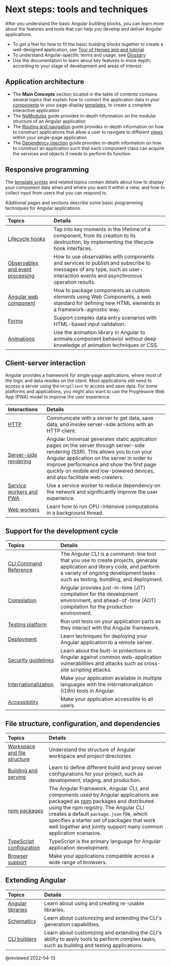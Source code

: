 # Next steps: tools and techniques

<!--todo: rework this content to remove focus on tutorial -->

After you understand the basic Angular building blocks, you can learn more
about the features and tools that can help you develop and deliver Angular applications.

*   To get a feel for how to fit the basic building blocks together to create a well-designed application, see [Tour of Heroes app and tutorial][AioTutorial]
*   To understand Angular-specific terms and usage, see [Glossary][AioGuideGlossary]
*   Use the documentation to learn about key features in more depth, according to your stage of development and areas of interest

## Application architecture

*   The **Main Concepts** section located in the table of contents contains several topics that explain how to connect the application data in your [components][AioGuideGlossaryComponent] to your page-display [templates][AioGuideGlossaryTemplate], to create a complete interactive application
*   The [NgModules][AioGuideNgmodules] guide provides in-depth information on the modular structure of an Angular application
*   The [Routing and navigation][AioGuideRouter] guide provides in-depth information on how to construct applications that allow a user to navigate to different [views][AioGuideGlossaryView] within your single-page application
*   The [Dependency injection][AioGuideDependencyInjection] guide provides in-depth information on how to construct an application such that each component class can acquire the services and objects it needs to perform its function

## Responsive programming

The [template syntax][AioGuideTemplateSyntax] and related topics contain details about how to display your component data when and where you want it within a view, and how to collect input from users that you can respond to.

Additional pages and sections describe some basic programming techniques for Angular applications.

| Topics                                                  | Details |
|:---                                                     |:---     |
| [Lifecycle hooks][AioGuideComponentLifecycle]           | Tap into key moments in the lifetime of a component, from its creation to its destruction, by implementing the lifecycle hook interfaces.                                 |
| [Observables and event processing][AioGuideObservables] | How to use observables with components and services to publish and subscribe to messages of any type, such as user-interaction events and asynchronous operation results. |
| [Angular web component][AioGuideComponentWeb]           | How to package components as *custom elements* using Web Components, a web standard for defining new HTML elements in a framework-agnostic way.                           |
| [Forms][AioGuideFormsOverview]                          | Support complex data entry scenarios with HTML-based input validation.                                                                                                    |
| [Animations][AioGuideAnimations]                        | Use the animation library in Angular to animate component behavior without deep knowledge of animation techniques or CSS.                                                      |

## Client-server interaction

Angular provides a framework for single-page applications, where most of the logic and data resides on the client.
Most applications still need to access a server using the `HttpClient` to access and save data.
For some platforms and applications, you might also want to use the Progressive Web App \(PWA\) model to improve the user experience.

| Interactions                                          | Details |
|:---                                                   |:---     |
| [HTTP][AioGuideHttp]                                  | Communicate with a server to get data, save data, and invoke server-side actions with an HTTP client.                                                                                                                                                                                                        |
| [Server-side rendering][AioGuideUniversal]            | Angular Universal generates static application pages on the server through server-side rendering \(SSR\). This allows you to run your Angular application on the server in order to improve performance and show the first page quickly on mobile and low-powered devices, and also facilitate web crawlers. |
| [Service workers and PWA][AioGuideServiceWorkerIntro] | Use a service worker to reduce dependency on the network and significantly improve the user experience.                                                                                                                                                                                                      |
| [Web workers][AioGuideWebWorker]                      | Learn how to run CPU-intensive computations in a background thread.                                                                                                                                                                                                                                          |

## Support for the development cycle

| Topics                                       | Details |
|:---                                          |:---     |
| [CLI Command Reference][AioCli]              | The Angular CLI is a command-line tool that you use to create projects, generate application and library code, and perform a variety of ongoing development tasks such as testing, bundling, and deployment. |
| [Compilation][AioGuideAotCompiler]           | Angular provides just-in-time \(JIT\) compilation for the development environment, and ahead-of-time \(AOT\) compilation for the production environment.                                                       |
| [Testing platform][AioGuideTesting]          | Run unit tests on your application parts as they interact with the Angular framework.                                                                                                                        |
| [Deployment][AioGuideDeployment]             | Learn techniques for deploying your Angular application to a remote server.                                                                                                                                  |
| [Security guidelines][AioGuideSecurity]      | Learn about the built-in protections in Angular against common web-application vulnerabilities and attacks such as cross-site scripting attacks.                                                                  |
| [Internationalization][AioGuideI18nOverview] | Make your application available in multiple languages with the internationalization \(i18n\) tools in Angular.                                                                                                      |
| [Accessibility][AioGuideAccessibility]       | Make your application accessible to all users.                                                                                                                                                               |

## File structure, configuration, and dependencies

| Topics                                                      | Details |
|:---                                                         |:---     |
| [Workspace and file structure][AioGuideFileStructure]       | Understand the structure of Angular workspace and project directories.                                                                                                                                                                                                                                                                                    |
| [Building and serving][AioGuideBuild]                       | Learn to define different build and proxy server configurations for your project, such as development, staging, and production.                                                                                                                                                                                                                       |
| [npm packages][AioGuideNpmPackages]                         | The Angular Framework, Angular CLI, and components used by Angular applications are packaged as [npm][NpmjsDocsMain] packages and distributed using the npm registry. The Angular CLI creates a default `package.json` file, which specifies a starter set of packages that work well together and jointly support many common application scenarios. |
| [TypeScript configuration][AioGuideTypescriptConfiguration] | TypeScript is the primary language for Angular application development.                                                                                                                                                                                                                                                                               |
| [Browser support][AioGuideBrowserSupport]                   | Make your applications compatible across a wide range of browsers.                                                                                                                                                                                                                                                                                    |

## Extending Angular

| Topics                                 | Details |
|:---                                    |:---     |
| [Angular libraries][AioGuideLibraries] | Learn about using and creating re-usable libraries.                                                                                         |
| [Schematics][AioGuideSchematics]       | Learn about customizing and extending the CLI's generation capabilities.                                                                    |
| [CLI builders][AioGuideCliBuilder]     | Learn about customizing and extending the CLI's ability to apply tools to perform complex tasks, such as building and testing applications. |

<!-- links -->

[AioCli]: cli

<!-- "CLI Overview and Command Reference | Angular" -->

[AioGuideAccessibility]: guide/accessibility

<!-- "Accessibility in Angular | Angular" -->

[AioGuideAnimations]: guide/animations

<!-- "Introduction to Angular animations | Angular" -->

[AioGuideAotCompiler]: guide/aot-compiler

<!-- "Ahead-of-time (AOT) compilation | Angular" -->

[AioGuideBrowserSupport]: guide/browser-support

<!-- "Browser support | Angular" -->

[AioGuideBuild]: guide/build

<!-- "Building and serving Angular apps | Angular" -->

[AioGuideCliBuilder]: guide/cli-builder

<!-- "Angular CLI builders | Angular" -->

[AioGuideComponentLifecycle]: guide/component/component-lifecycle

<!-- "Comonent lifecycle | Angular" -->

[AioGuideComponentWeb]: guide/component/component-web

<!-- "Web component | Angular" -->

[AioGuideDependencyInjection]: guide/dependency-injection

<!-- "Dependency injection in Angular | Angular" -->

[AioGuideDeployment]: guide/deployment

<!-- "Deployment | Angular" -->

[AioGuideFileStructure]: guide/file-structure

<!-- "Workspace and project file structure | Angular" -->

[AioGuideFormsOverview]: guide/forms-overview

<!-- "Introduction to forms in Angular | Angular" -->

[AioGuideGlossary]: guide/glossary

<!-- "Glossary | Angular" -->

[AioGuideGlossaryComponent]: guide/glossary#component

<!-- "component - Glossary | Angular" -->

[AioGuideGlossaryTemplate]: guide/glossary#template

<!-- "template - Glossary | Angular" -->

[AioGuideGlossaryView]: guide/glossary#view

<!-- "view - Glossary | Angular" -->

[AioGuideHttp]: guide/http

<!-- "Communicating with backend services using HTTP | Angular" -->

[AioGuideI18nOverview]: guide/i18n-overview

<!-- "Angular Internationalization | Angular" -->

[AioGuideLibraries]: guide/libraries

<!-- "Overview of Angular libraries | Angular" -->

[AioGuideNgmodules]: guide/ngmodules

<!-- "NgModules | Angular" -->

[AioGuideObservables]: guide/observables

<!-- "Using observables to pass values | Angular" -->

[AioGuideNpmPackages]: guide/npm-packages

<!-- "Workspace npm dependencies | Angular" -->

[AioGuideRouter]: guide/router

<!-- "Common Routing Tasks | Angular" -->

[AioGuideSchematics]: guide/schematics

<!-- "Generating code using schematics | Angular" -->

[AioGuideSecurity]: guide/security

<!-- "Security | Angular" -->

[AioGuideServiceWorkerIntro]: guide/service-worker-intro

<!-- "Angular service worker introduction | Angular" -->

[AioGuideTemplateSyntax]: guide/template-syntax

<!-- "Template syntax | Angular" -->

[AioGuideTesting]: guide/testing

<!-- "Testing | Angular" -->

[AioGuideTypescriptConfiguration]: guide/typescript-configuration

<!-- "TypeScript configuration | Angular" -->

[AioGuideUniversal]: guide/universal

<!-- "Server-side rendering (SSR) with Angular Universal | Angular" -->

[AioGuideWebWorker]: guide/web-worker

<!-- "Background processing using web workers | Angular" -->

[AioTutorial]: tutorial

<!-- "Tour of Heroes app and tutorial | Angular" -->

<!-- external links -->

[NpmjsDocsMain]: https://docs.npmjs.com

<!-- "npm Docs" -->

<!-- end links -->

@reviewed 2022-04-13
